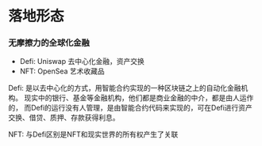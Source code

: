 # 落地形态

### 无摩擦力的全球化金融
- Defi: Uniswap  去中心化金融，资产交换
- NFT: OpenSea  艺术收藏品


Defi: 是以去中心化的方式，用智能合约实现的一种区块链之上的自动化金融机构。
现实中的银行、基金等金融机构，他们都是商业金融的中介，都是由人运作的，
而Defi的运行没有人管理，是由智能合约代码来实现的，可在Defi进行资产交换、借贷、质押、存款获得利息。

NFT: 与Defi区别是NFT和现实世界的所有权产生了关联


### 


###
